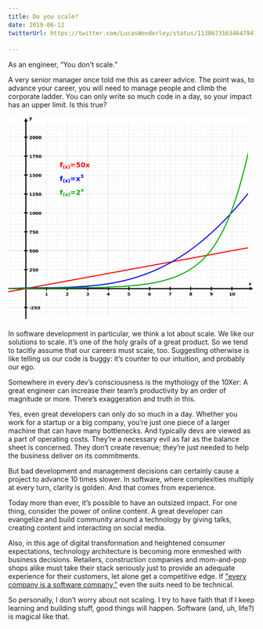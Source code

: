 ```yaml
---
title: Do you scale?
date: 2019-06-12
twitterUrl: https://twitter.com/LucasWonderley/status/1138673163464794112

---
```

As an engineer, “You don’t scale.”

A very senior manager once told me this as career advice. The point was, to advance your career, you will need to manage people and climb the corporate ladder. You can only write so much code in a day, so your impact has an upper limit. Is this true?

![Scale](./scale.png "scale")

In software development in particular, we think a lot about scale. We like our solutions to scale. It’s one of the holy grails of a great product. So we tend to tacitly assume that our careers must scale, too. Suggesting otherwise is like telling us our code is buggy: it’s counter to our intuition, and probably our ego. 

Somewhere in every dev’s consciousness is the mythology of the 10Xer: A great engineer can increase their team’s productivity by an order of magnitude or more. There’s exaggeration and truth in this.

Yes, even great developers can only do so much in a day. Whether you work for a startup or a big company, you’re just one piece of a larger machine that can have many bottlenecks. And typically devs are viewed as a part of operating costs. They’re a necessary evil as far as the balance sheet is concerned. They don’t create revenue; they’re just needed to help the business deliver on its commitments.

But bad development and management decisions can certainly cause a project to advance 10 times slower. In software, where complexities multiply at every turn, clarity is golden. And that comes from experience.

Today more than ever, it’s possible to have an outsized impact. For one thing, consider the power of online content. A great developer can evangelize and build community around a technology by giving talks, creating content and interacting on social media.

Also, in this age of digital transformation and heightened consumer expectations, technology architecture is becoming more enmeshed with business decisions. Retailers, construction companies and mom-and-pop shops alike must take their stack seriously just to provide an adequate experience for their customers, let alone get a competitive edge. If ["every company is a software company,"](https://news.microsoft.com/en-gb/2018/11/07/microsoft-ceo-satya-nadella-on-fuelling-tech-intensity-in-the-uk/) even the suits need to be technical.

So personally, I don’t worry about not scaling. I try to have faith that if I keep learning and building stuff, good things will happen. Software (and, uh, life?) is magical like that.